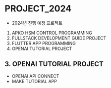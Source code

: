 # PROJECT_2024

- 2024년 진행 예정 프로젝트
1. APKO HSM CONTROL PROGRAMMING
2. FULLSTACK DEVELOPMENT GUIDE PROJECT
3. FLUTTER APP PROGRAMMING
4. OPENAI TUTORIAL PROJECT

## 3. OPENAI TUTORIAL PROJECT
- OPENAI API CONNECT
- MAKE TUTORIAL APP